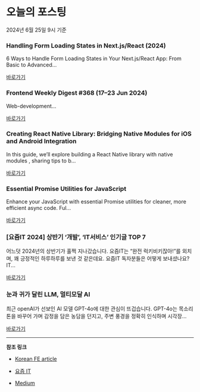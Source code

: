 # 오늘의 포스팅 
2024년 6월 25일 9시 기준 

### Handling Form Loading States in Next.js/React (2024) 

 6 Ways to Handle Form Loading States in Your Next.js/React App: From Basic to Advanced... 

 [바로가기](https://medium.com/m/signin?actionUrl=https%3A%2F%2Fmedium.com%2F_%2Fbookmark%2Fp%2F33da2dae11ce&operation=register&redirect=https%3A%2F%2Fmedium.com%2F%40ryangan.dev%2Fhandling-form-loading-states-in-next-js-react-2024-33da2dae11ce&source=---------0-84----------nextjs------bookmark_preview----db9a8986_99fd_47ad_bb52_c2b7aaef66e5-------) 

### Frontend Weekly Digest #368 (17–23 Jun 2024) 

 Web-development... 

 [바로가기](https://medium.com/m/signin?actionUrl=https%3A%2F%2Fmedium.com%2F_%2Fbookmark%2Fp%2F131dbea47039&operation=register&redirect=https%3A%2F%2Ffrontender-ua.medium.com%2Ffrontend-weekly-digest-368-17-23-jun-2024-131dbea47039&source=---------0-84----------front_end_development------bookmark_preview----b8f2dc58_cb94_4afd_8743_7f839557fd8a-------) 

### Creating React Native Library: Bridging Native Modules for iOS and Android Integration 

 In this guide, we’ll explore building a React Native library with native modules , sharing tips to b... 

 [바로가기](https://medium.com/m/signin?actionUrl=https%3A%2F%2Fmedium.com%2F_%2Fbookmark%2Fp%2Fc2f8d35c9765&operation=register&redirect=https%3A%2F%2Fakreview22.medium.com%2Fcreating-react-native-library-bridging-native-modules-for-ios-and-android-integration-c2f8d35c9765&source=---------0-84----------react------bookmark_preview----e3e4d499_4d01_41a2_b4c9_eae03255acea-------) 

### Essential Promise Utilities for JavaScript 

 Enhance your JavaScript with essential Promise utilities for cleaner, more efficient async code. Ful... 

 [바로가기](https://medium.com/m/signin?actionUrl=https%3A%2F%2Fmedium.com%2F_%2Fbookmark%2Fp%2F9234cd9d3fdb&operation=register&redirect=https%3A%2F%2Fmedium.com%2F%40assorium%2Fessential-promise-utilities-for-javascript-9234cd9d3fdb&source=---------0-84----------javascript------bookmark_preview----24359f3e_72d8_4471_9c38_bcc86cf3df3d-------) 

### [요즘IT 2024] 상반기 ‘개발’, ‘IT서비스’ 인기글 TOP 7 

 어느덧 2024년의 상반기가 훌쩍 지나갔습니다. 요즘IT는 “완전 럭키비키잖아!”를 외치며, 꽤 긍정적인 하루하루를 보낸 것 같은데요. 요즘IT 독자분들은 어떻게 보내셨나요? IT... 

 [바로가기](https://yozm.wishket.com/magazine/detail/2643/) 

### 눈과 귀가 달린 LLM, 멀티모달 AI 

 최근 openAI가 선보인 AI 모델 GPT-4o에 대한 관심이 뜨겁습니다. GPT-4o는 목소리 톤을 바꾸어 가며 감정을 담은 농담을 던지고, 주변 풍경을 정확히 인식하며 시각장... 

 [바로가기](https://yozm.wishket.com/magazine/detail/2641/) 

---

**참조 링크**

- [Korean FE article](https://kofearticle.substack.com) 

- [요즘 IT](https://yozm.wishket.com/magazine) 

- [Medium](https://medium.com) 

